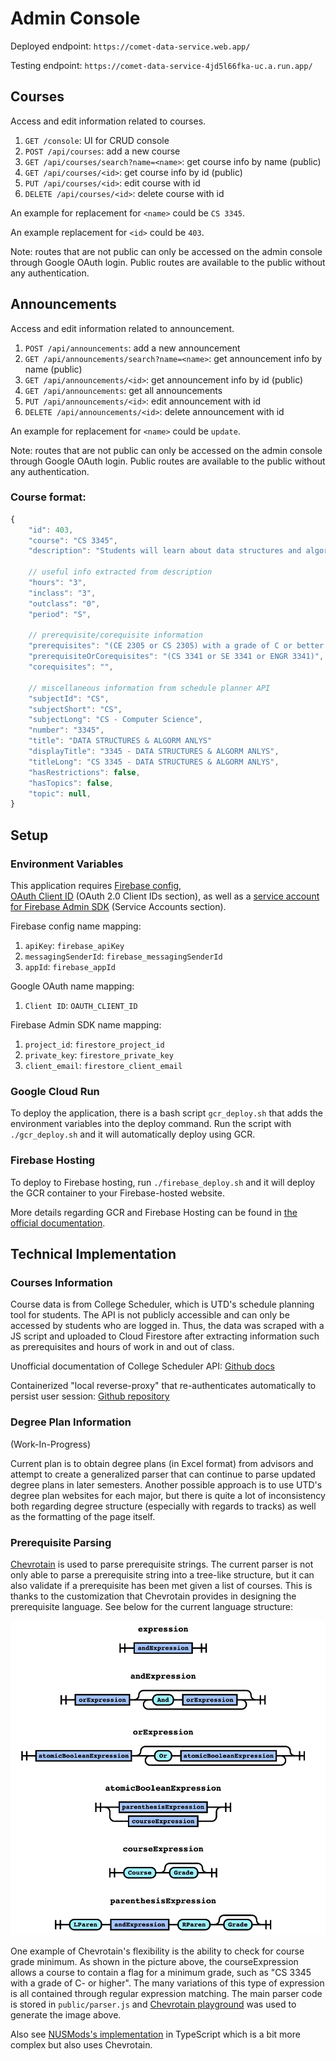 # Admin Console

Deployed endpoint: `https://comet-data-service.web.app/`

Testing endpoint: `https://comet-data-service-4jd5l66fka-uc.a.run.app/`

## Courses

Access and edit information related to courses.

1. `GET /console`: UI for CRUD console
2. `POST /api/courses`: add a new course
3. `GET /api/courses/search?name=<name>`: get course info by name (public)
4. `GET /api/courses/<id>`: get course info by id (public)
5. `PUT /api/courses/<id>`: edit course with id
6. `DELETE /api/courses/<id>`: delete course with id

An example for replacement for `<name>` could be `CS 3345`.

An example replacement for `<id>` could be `403`.

Note: routes that are not public can only be accessed on the admin console
through Google OAuth login. Public routes are available to the public without
any authentication.

## Announcements

Access and edit information related to announcement.

1. `POST /api/announcements`: add a new announcement
2. `GET /api/announcements/search?name=<name>`: get announcement info by name (public)
3. `GET /api/announcements/<id>`: get announcement info by id (public)
4. `GET /api/announcements`: get all announcements
5. `PUT /api/announcements/<id>`: edit announcement with id
6. `DELETE /api/announcements/<id>`: delete announcement with id

An example for replacement for `<name>` could be `update`.

Note: routes that are not public can only be accessed on the admin console
through Google OAuth login. Public routes are available to the public without
any authentication.

### Course format:

```javascript
{
    "id": 403,
    "course": "CS 3345",
    "description": "Students will learn about data structures and algorithms",

    // useful info extracted from description
    "hours": "3",
    "inclass": "3",
    "outclass": "0",
    "period": "S",

    // prerequisite/corequisite information
    "prerequisites": "(CE 2305 or CS 2305) with a grade of C or better and (CE 2336 or CS 2336 or CS 2337) with a grade of C or better",
    "prerequisiteOrCorequisites": "(CS 3341 or SE 3341 or ENGR 3341)",
    "corequisites": "",

    // miscellaneous information from schedule planner API
    "subjectId": "CS",
    "subjectShort": "CS",
    "subjectLong": "CS - Computer Science",
    "number": "3345",
    "title": "DATA STRUCTURES & ALGORM ANLYS"
    "displayTitle": "3345 - DATA STRUCTURES & ALGORM ANLYS",
    "titleLong": "CS 3345 - DATA STRUCTURES & ALGORM ANLYS",
    "hasRestrictions": false,
    "hasTopics": false,
    "topic": null,
}
```

## Setup

### Environment Variables

This application requires [Firebase config](https://console.firebase.google.com/u/1/project/cometplanning/settings/general/),  
[OAuth Client ID](https://console.developers.google.com/apis/credentials?authuser=1&project=cometplanning) (OAuth 2.0 Client IDs section), as well as a
[service account for Firebase Admin SDK](https://console.developers.google.com/apis/credentials?authuser=1&project=cometplanning) (Service Accounts section).

Firebase config name mapping:

1. `apiKey`: `firebase_apiKey`
2. `messagingSenderId`: `firebase_messagingSenderId`
3. `appId`: `firebase_appId`

Google OAuth name mapping:

1. `Client ID`: `OAUTH_CLIENT_ID`

Firebase Admin SDK name mapping:

1. `project_id`: `firestore_project_id`
2. `private_key`: `firestore_private_key`
3. `client_email`: `firestore_client_email`

### Google Cloud Run

To deploy the application, there is a bash script `gcr_deploy.sh` that adds the
environment variables into the deploy command. Run the script with
`./gcr_deploy.sh` and it will automatically deploy using GCR.

### Firebase Hosting

To deploy to Firebase hosting, run `./firebase_deploy.sh` and it will deploy the
GCR container to your Firebase-hosted website.

More details regarding GCR and Firebase Hosting can be found in
[the official documentation](https://firebase.google.com/docs/hosting/cloud-run).

## Technical Implementation

### Courses Information

Course data is from College Scheduler, which is UTD's schedule planning tool for
students. The API is not publicly accessible and can only be accessed by students
who are logged in. Thus, the data was scraped with a JS script and uploaded to
Cloud Firestore after extracting information such as prerequisites and hours of
work in and out of class.

Unofficial documentation of College Scheduler API: [Github docs](<https://github.com/au5ton/docs/wiki/CollegeScheduler-(*.collegescheduler.com)>)

Containerized "local reverse-proxy" that re-authenticates automatically to
persist user session: [Github repository](https://github.com/cougargrades/collegescheduler)

### Degree Plan Information

(Work-In-Progress)

Current plan is to obtain degree plans (in Excel format) from advisors and
attempt to create a generalized parser that can continue to parse updated
degree plans in later semesters. Another possible approach is to use UTD's
degree plan websites for each major, but there is quite a lot of inconsistency
both regarding degree structure (especially with regards to tracks) as well as
the formatting of the page itself.

### Prerequisite Parsing

[Chevrotain](https://github.com/SAP/chevrotain) is used to parse prerequisite
strings. The current parser is not only able to parse a prerequisite string
into a tree-like structure, but it can also validate if a prerequisite has
been met given a list of courses. This is thanks to the customization that
Chevrotain provides in designing the prerequisite language. See below for
the current language structure:

![language parser structure](structure.png)

One example of Chevrotain's flexibility is the ability to check for course
grade minimum. As shown in the picture above, the courseExpression allows a
course to contain a flag for a minimum grade, such as "CS 3345 with a grade
of C- or higher". The many variations of this type of expression is all
contained through regular expression matching. The main parser code is
stored in `public/parser.js` and [Chevrotain playground](https://sap.github.io/chevrotain/playground/)
was used to generate the image above.

Also see [NUSMods's implementation](https://github.com/nusmodifications/nusmods/blob/master/scrapers/nus-v2/src/services/requisite-tree/parseString.ts)
in TypeScript which is a bit more complex but also uses Chevrotain.

